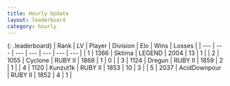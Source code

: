 ```yaml
---
title: Hourly Update
layout: leaderboard
category: hourly
---
```


{: .leaderboard}
| Rank | LV | Player | Division | Elo | Wins | Losses |
| --- | --- | --- | --- | --- | --- | --- |
| <span data-change="0">1</span> | 1366 | <span title="ID: 353063">Sktima</span> | LEGEND | <span data-change="67">2004</span> | <span data-change="6">13</span> | <span data-change="0">1</span> |
| <span data-change="0">2</span> | 1055 | <span title="ID: 92077">Cyclone</span> | RUBY II | <span data-change="0">1868</span> | <span data-change="0">1</span> | <span data-change="0">0</span> |
| <span data-change="1">3</span> | 1124 | <span title="ID: 337810">Dregun</span> | RUBY II | <span data-change="9">1859</span> | <span data-change="1">2</span> | <span data-change="0">1</span> |
| <span data-change="2">4</span> | 1120 | <span title="ID: 392407">Kunzut1k</span> | RUBY II | <span data-change="18">1853</span> | <span data-change="4">10</span> | <span data-change="2">3</span> |
| <span data-change="4">5</span> | 2037 | <span title="ID: 304661">AcidDownpour</span> | RUBY II | <span data-change="40">1852</span> | <span data-change="3">4</span> | <span data-change="0">1</span> |